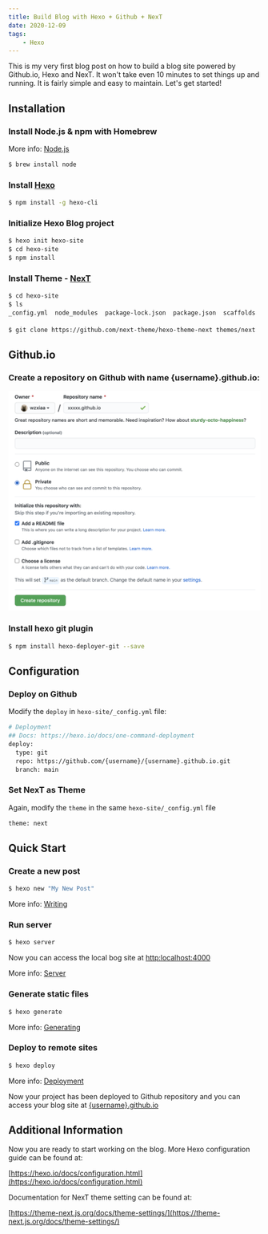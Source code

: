 ```yaml
---
title: Build Blog with Hexo + Github + NexT
date: 2020-12-09
tags: 
	- Hexo
---
```


This is my very first blog post on how to build a blog site powered by Github.io, Hexo and NexT. It won't take even 10 minutes to set things up and running. It is fairly simple and easy to maintain. Let's get started!

<!-- more -->

## Installation

### Install Node.js & npm with Homebrew 

More info: [Node.js](https://nodejs.org/en/download/package-manager/)

```bash
$ brew install node
```

### Install [Hexo](https://hexo.io/docs/)

```bash
$ npm install -g hexo-cli
```
### Initialize Hexo Blog project 
```bash
$ hexo init hexo-site
$ cd hexo-site
$ npm install
```
### Install Theme - [NexT](https://theme-next.js.org/docs/getting-started/)
```bash
$ cd hexo-site
$ ls
_config.yml  node_modules  package-lock.json  package.json  scaffolds  source  themes

$ git clone https://github.com/next-theme/hexo-theme-next themes/next
```



## Github.io

### Create a repository on Github with name {username}.github.io:
![github](hello-world/github.png)
### Install hexo git plugin
```bash
$ npm install hexo-deployer-git --save
```



## Configuration

### Deploy on Github
Modify the `deploy` in  `hexo-site/_config.yml` file:
```bash
# Deployment
## Docs: https://hexo.io/docs/one-command-deployment
deploy:
  type: git
  repo: https://github.com/{username}/{username}.github.io.git
  branch: main
```
### Set NexT as Theme
Again, modify the `theme` in the same `hexo-site/_config.yml` file
```bash
theme: next
```



## Quick Start

### Create a new post

```bash
$ hexo new "My New Post"
```

More info: [Writing](https://hexo.io/docs/writing.html)

### Run server

```bash
$ hexo server
```

Now you can access the local bog site at [http:localhost:4000](http://localhost:4000)

More info: [Server](https://hexo.io/docs/server.html)

### Generate static files

```bash
$ hexo generate
```

More info: [Generating](https://hexo.io/docs/generating.html)

### Deploy to remote sites

```bash
$ hexo deploy
```

More info: [Deployment](https://hexo.io/docs/one-command-deployment.html)

Now your project has been deployed to Github repository and you can access your blog site at [{username}.github.io]({username}.github.io)



## Additional Information

Now you are ready to start working on the blog. More Hexo configuration guide can be found at:

[https://hexo.io/docs/configuration.html](https://hexo.io/docs/configuration.html)

Documentation for NexT theme setting can be found at: 

[https://theme-next.js.org/docs/theme-settings/](https://theme-next.js.org/docs/theme-settings/)

